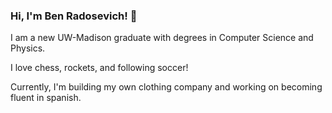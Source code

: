 ### Hi, I'm Ben Radosevich! 👋

I am a new UW-Madison graduate with degrees in Computer Science and Physics.

I love chess, rockets, and following soccer! 

Currently, I'm building my own clothing company and working on becoming fluent in spanish.



